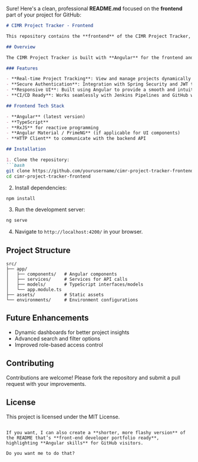 
Sure! Here's a clean, professional **README.md** focused on the **frontend** part of your project for GitHub:

````markdown
# CIMR Project Tracker - Frontend

This repository contains the **frontend** of the CIMR Project Tracker, a web application designed to replace the legacy Excel-based project tracker with a modern, secure, and efficient system.

## Overview

The CIMR Project Tracker is built with **Angular** for the frontend and **Spring Boot** for the backend. The application enables **real-time tracking** of over 50 projects, replacing manual Excel workflows with an interactive web interface.

### Features

- **Real-time Project Tracking**: View and manage projects dynamically without manual updates.
- **Secure Authentication**: Integration with Spring Security and JWT to ensure secure access.
- **Responsive UI**: Built using Angular to provide a smooth and intuitive user experience.
- **CI/CD Ready**: Works seamlessly with Jenkins Pipelines and GitHub webhooks for continuous integration and deployment.

## Frontend Tech Stack

- **Angular** (latest version)
- **TypeScript**
- **RxJS** for reactive programming
- **Angular Material / PrimeNG** (if applicable for UI components)
- **HTTP Client** to communicate with the backend API

## Installation

1. Clone the repository:
```bash
git clone https://github.com/yourusername/cimr-project-tracker-frontend.git
cd cimr-project-tracker-frontend
````

2. Install dependencies:

```bash
npm install
```
3. Run the development server:

```bash
ng serve
```
4. Navigate to `http://localhost:4200/` in your browser.

## Project Structure

```
src/
├── app/
│   ├── components/   # Angular components
│   ├── services/     # Services for API calls
│   ├── models/       # TypeScript interfaces/models
│   └── app.module.ts
├── assets/           # Static assets
└── environments/     # Environment configurations
```

## Future Enhancements

* Dynamic dashboards for better project insights
* Advanced search and filter options
* Improved role-based access control

## Contributing

Contributions are welcome! Please fork the repository and submit a pull request with your improvements.

## License

This project is licensed under the MIT License.

```

If you want, I can also create a **shorter, more flashy version** of the README that’s **front-end developer portfolio ready**, highlighting **Angular skills** for GitHub visitors.  

Do you want me to do that?
```
